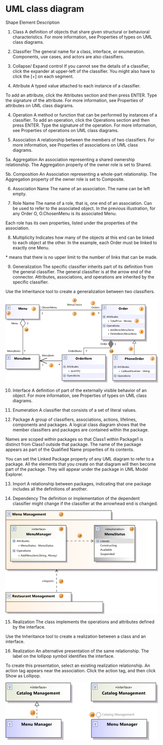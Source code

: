 # UML class diagram

Shape Element Description
1. Class A definition of objects that share given structural or behavioral characteristics. For more information, see Properties of types on UML class diagrams.


1. Classifier The general name for a class, interface, or enumeration. Components, use cases, and actors are also classifiers.


2. Collapse/ Expand control If you cannot see the details of a classifier, click the expander at upper-left of the classifier. You might also have to click the [+] on each segment.


3. Attribute A typed value attached to each instance of a classifier.

To add an attribute, click the Attributes section and then press ENTER. Type the signature of the attribute. For more information, see Properties of attributes on UML class diagrams.


4. Operation A method or function that can be performed by instances of a classifier. To add an operation, click the Operations section and then press ENTER. Type the signature of the operation. For more information, see Properties of operations on UML class diagrams.


5. Association A relationship between the members of two classifiers. For more information, see Properties of associations on UML class diagrams.


5a. Aggregation An association representing a shared ownership relationship. The Aggregation property of the owner role is set to Shared.


5b. Composition An Association representing a whole-part relationship. The Aggregation property of the owner role is set to Composite.


6. Association Name The name of an association. The name can be left empty.


7. Role Name The name of a role, that is, one end of an association. Can be used to refer to the associated object. In the previous illustration, for any Order O, O.ChosenMenu is its associated Menu.


Each role has its own properties, listed under the properties of the association.


8. Multiplicity Indicates how many of the objects at this end can be linked to each object at the other. In the example, each Order must be linked to exactly one Menu.


\* means that there is no upper limit to the number of links that can be made.


9. Generalization The specific classifier inherits part of its definition from the general classifier. The general classifier is at the arrow end of the connector. Attributes, associations, and operations are inherited by the specific classifier.


Use the Inheritance tool to create a generalization between two classifiers.

![uml class diagram brief](../../images/uml_brief.png)

10. Interface A definition of part of the externally visible behavior of an object. For more information, see Properties of types on UML class diagrams.


11. Enumeration A classifier that consists of a set of literal values.


12. Package A group of classifiers, associations, actions, lifelines, components and packages. A logical class diagram shows that the member classifiers and packages are contained within the package.


Names are scoped within packages so that Class1 within Package1 is distinct from Class1 outside that package. The name of the package appears as part of the Qualified Name properties of its contents.


You can set the Linked Package property of any UML diagram to refer to a package. All the elements that you create on that diagram will then become part of the package. They will appear under the package in UML Model Explorer.


13. Import A relationship between packages, indicating that one package includes all the definitions of another.


14. Dependency The definition or implementation of the dependent classifier might change if the classifier at the arrowhead end is changed.

![uml class diagram brief_2](../../images/uml_brief_2.png)

15. Realization The class implements the operations and attributes defined by the interface.


Use the Inheritance tool to create a realization between a class and an interface.


16. Realization An alternative presentation of the same relationship. The label on the lollipop symbol identifies the interface.


To create this presentation, select an existing realization relationship. An action tag appears near the association. Click the action tag, and then click Show as Lollipop.


![uml class diagram brief_3](../../images/uml_brief_3.png)
